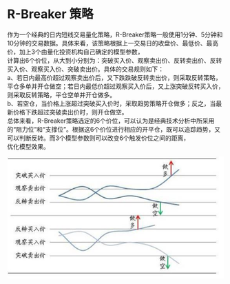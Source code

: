 # R-Breaker 策略
作为一个经典的日内短线交易量化策略，R-Breaker策略一般使用1分钟、5分钟和10分钟的交易数据。具体来看，该策略根据上一交易日的收盘价、最低价、最高价，加上3个由量化投资机构自己确定的模型参数，<br>计算出6个价位，从大到小分别为：突破买入价、观察卖出价、反转卖出价、反转买入价、观察买入价、突破卖出价。具体的交易规则如下：<br>
a、若日内最高价超过观察卖出价后，又下跌跌破反转卖出价，则采取反转策略，平仓多单并开仓做空；若日内最低价超过观察买入价后，又上涨突破反转买入价，则采取反转策略，平仓空单并开仓做多。<br>
b、若空仓，当价格上涨超过突破买入价时，采取趋势策略开仓做多；反之，当最新价格下跌超过突破卖出价时，则开仓做空。<br>
总体来看，R-Breaker策略选定的6个价位，可以认为是经典技术分析中所采用的“阻力位”和“支撑位”。根据这6个价位进行相应的开平仓，既可以追踪趋势，又可以判断反转。而3个模型参数则可以改变6个触发价位之间的距离，<br>优化模型效果。<br>
<div align=center> <img src="/images/R-Breaker.jpg"/> </div>

